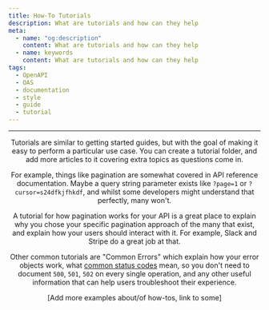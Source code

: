 ```yaml
---
title: How-To Tutorials
description: What are tutorials and how can they help
meta:
  - name: "og:description"
    content: What are tutorials and how can they help
  - name: keywords
    content: What are tutorials and how can they help
tags:
  - OpenAPI
  - OAS
  - documentation
  - style
  - guide
  - tutorial
---
```


<Header/>

---

Tutorials are similar to getting started guides, but with the goal of making it easy to perform a particular use case.
You can create a tutorial folder, and add more articles to it covering extra topics as questions come in.

For example, things like pagination are somewhat covered in API reference documentation.
Maybe a query string parameter exists like `?page=1` or `?cursor=s24dfkjfhkdf`, and whilst some developers might understand that perfectly, many won't.

A tutorial for how pagination works for your API is a great place
to explain why you chose your specific pagination approach of the many that exist,
and explain how your users should interact with it. For example, Slack and Stripe do a great job at that.

Other common tutorials are "Common Errors" which explain how your error objects work,
what [common status codes](../style-guide/status-codes) mean,
so you don't need to document `500`, `501`, `502` on every single operation,
and any other useful information that can help users troubleshoot their experience.

[Add more examples about/of how-tos, link to some]
